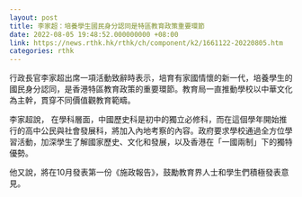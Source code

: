 ```yaml
---
layout: post
title: 李家超：培養學生國民身分認同是特區教育政策重要環節
date: 2022-08-05 19:48:52.000000000 +08:00
link: https://news.rthk.hk/rthk/ch/component/k2/1661122-20220805.htm
categories: rthk
---
```


行政長官李家超出席一項活動致辭時表示，培育有家國情懷的新一代，培養學生的國民身分認同，是香港特區教育政策的重要環節。教育局一直推動學校以中華文化為主幹，貫穿不同價值觀教育範疇。
 
李家超說， 在學科層面，中國歷史科是初中的獨立必修科，而在這個學年開始推行的高中公民與社會發展科，將加入內地考察的內容。政府要求學校通過全方位學習活動，加深學生了解國家歷史、文化和發展，以及香港在「一國兩制」下的獨特優勢。

他又說，將在10月發表第一份《施政報告》，鼓勵教育界人士和學生們積極發表意見。
